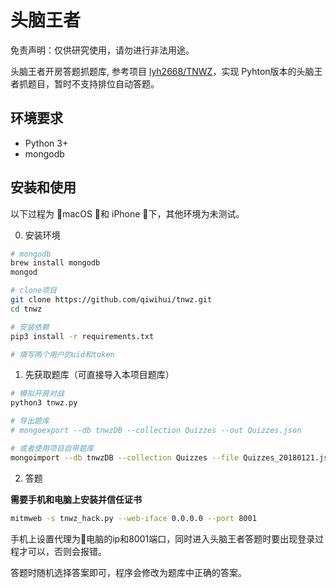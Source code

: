 # 头脑王者

免责声明：仅供研究使用，请勿进行非法用途。

头脑王者开房答题抓题库, 参考项目 [lyh2668/TNWZ](https://github.com/lyh2668/TNWZ)，实现
Pyhton版本的头脑王者抓题目，暂时不支持排位自动答题。

## 环境要求

- Python 3+
- mongodb

## 安装和使用

以下过程为 macOS 和 iPhone 下，其他环境为未测试。

0. 安装环境

```sh
# mongodb
brew install mongodb
mongod

# clone项目
git clone https://github.com/qiwihui/tnwz.git
cd tnwz

# 安装依赖
pip3 install -r requirements.txt

# 填写两个用户的uid和token

```

1. 先获取题库（可直接导入本项目题库）

```sh
# 模拟开房对战
python3 tnwz.py

# 导出题库
# mongoexport --db tnwzDB --collection Quizzes --out Quizzes.json

# 或者使用项目自带题库
mongoimport --db tnwzDB --collection Quizzes --file Quizzes_20180121.json
```

2. 答题

**需要手机和电脑上安装并信任证书**

```sh
mitmweb -s tnwz_hack.py --web-iface 0.0.0.0 --port 8001
```

手机上设置代理为电脑的ip和8001端口，同时进入头脑王者答题时要出现登录过程才可以，否则会报错。

答题时随机选择答案即可，程序会修改为题库中正确的答案。
